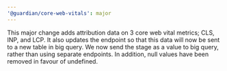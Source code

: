 ```yaml
---
'@guardian/core-web-vitals': major
---
```


This major change adds attribution data on 3 core web vital metrics; CLS, INP, and LCP. It also updates the endpoint so that this data will now be sent to a new table in big query. We now send the stage as a value to big query, rather than using separate endpoints. In addition, null values have been removed in favour of undefined.
